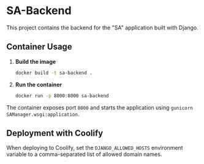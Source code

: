 # SA-Backend

This project contains the backend for the "SA" application built with Django.

## Container Usage

1. **Build the image**

   ```bash
   docker build -t sa-backend .
   ```

2. **Run the container**

   ```bash
   docker run -p 8000:8000 sa-backend
   ```

The container exposes port `8000` and starts the application using `gunicorn SAManager.wsgi:application`.

## Deployment with Coolify

When deploying to Coolify, set the `DJANGO_ALLOWED_HOSTS` environment variable to a
comma-separated list of allowed domain names.
